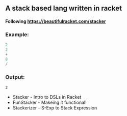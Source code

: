 ## A stack based lang written in racket
#### Following https://beautifulracket.com/stacker

### Example:
```lisp
2
2
+
8
/
```
### Output: 
`2`

- Stacker - Intro to DSLs in Racket
- FunStacker - Makeing it functional! 
- Stackerizer - S-Exp to Stack Expression
